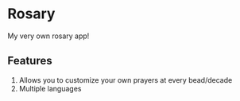 # Rosary
My very own rosary app!

## Features
1. Allows you to customize your own prayers at every bead/decade
2. Multiple languages
